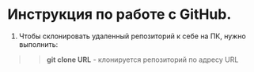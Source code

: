 # Инструкция по работе с GitHub.

1. Чтобы склонировать удаленный репозиторий к себе на ПК, нужно выполнить:
>> **git clone URL** - клонируется репозиторий по адресу URL